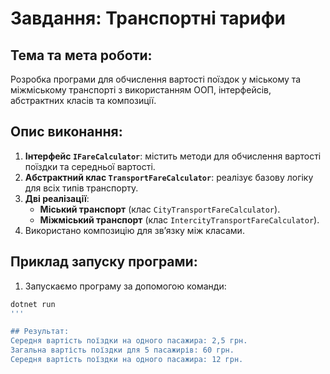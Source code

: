 # Завдання: Транспортні тарифи

## Тема та мета роботи:
Розробка програми для обчислення вартості поїздок у міському та міжміському транспорті з використанням ООП, інтерфейсів, абстрактних класів та композиції.

## Опис виконання:
1. **Інтерфейс `IFareCalculator`**: містить методи для обчислення вартості поїздки та середньої вартості.
2. **Абстрактний клас `TransportFareCalculator`**: реалізує базову логіку для всіх типів транспорту.
3. **Дві реалізації**:
   - **Міський транспорт** (клас `CityTransportFareCalculator`).
   - **Міжміський транспорт** (клас `IntercityTransportFareCalculator`).
4. Використано композицію для зв’язку між класами.

## Приклад запуску програми:

1. Запускаємо програму за допомогою команди:

```bash
dotnet run
'''

## Результат:
Середня вартість поїздки на одного пасажира: 2,5 грн.
Загальна вартість поїздки для 5 пасажирів: 60 грн.
Середня вартість поїздки на одного пасажира: 12 грн.